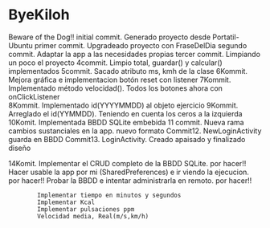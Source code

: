 # ByeKiloh
Beware of the Dog!!
initial commit. Generado proyecto desde Portatil-Ubuntu
primer commit. Upgradeado proyecto con FraseDelDia
segundo commit.  Adaptar la app a las necesidades propias
tercer commit. Limpiando un poco el proyecto
4commit. Limpio total, guardar() y calcular() implementados
5commit. Sacado atributo ms, kmh de la clase
6Kommit. Mejora gráfica e implementacion botón reset con listener
7Kommit. Implementado método velocidad(). Todos los botones ahora con onClickListener       
8Kommit. Implementado id(YYYYMMDD) al objeto ejercicio
9Kommit. Arreglado el id(YYMMDD). Teniendo en cuenta los ceros a la izquierda
10Komit. Implementada BBDD SQLite embebida
11 commit. Nueva rama cambios sustanciales en la app. nuevo formato
Commit12. NewLoginActivity guarda en BBDD
Commit13. LoginActivity. Creado apaisado y finalizado diseño

14Komit.    Implementar el CRUD completo de la BBDD SQLite. por hacer!!
            Hacer usable la app por mi (SharedPreferences) e ir viendo la ejecucion. por hacer!!
            Probar la BBDD e intentar administrarla en remoto. por hacer!!

            Implementar tiempo en minutos y segundos
            Implementar Kcal
            Implementar pulsaciones ppm
            Velocidad media, Real(m/s,km/h)        